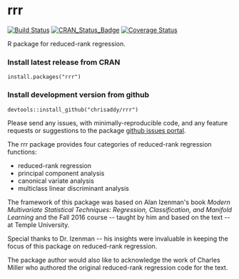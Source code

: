 # rrr
[![Build Status](https://travis-ci.org/chrisaddy/rrr.svg?branch=master)](https://travis-ci.org/chrisaddy/rrr)
[![CRAN_Status_Badge](http://www.r-pkg.org/badges/version/rrr)](http://cran.r-project.org/package=rrr)
[![Coverage Status](https://img.shields.io/codecov/c/github/chrisaddy/rrr/master.svg)](https://codecov.io/github/chrisaddy/rrr?branch=master)

R package for reduced-rank regression.

### Install latest release from CRAN

```{r}
install.packages("rrr")
```

### Install development version from github

```{r}
devtools::install_github("chrisaddy/rrr")
```

Please send any issues, with minimally-reproducible code, and any feature requests or suggestions to the package [github issues portal](https://github.com/chrisaddy/rrr/issues).

The rrr package provides four categories of reduced-rank regression functions:
* reduced-rank regression
* principal component analysis
* canonical variate analysis
* multiclass linear discriminant analysis

The framework of this package was based on Alan Izenman's book *Modern Multivariate Statistical Techniques: Regression, Classification, and Manifold Learning* and the Fall 2016 course -- taught by him and based on the text -- at Temple University.

Special thanks to Dr. Izenman -- his insights were invaluable in keeping the focus of this package on reduced-rank regression.

The package author would also like to acknowledge the work of Charles Miller who authored the original reduced-rank regression code for the text.
